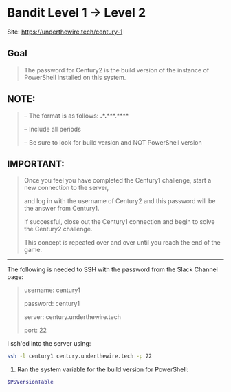 # Bandit Level 1 → Level 2

Site: https://underthewire.tech/century-1
## Goal
> The password for Century2 is the build version of the instance of PowerShell installed on this system.

## NOTE:
> – The format is as follows: **.*.*****.****
> 
> – Include all periods
> 
> – Be sure to look for build version and NOT PowerShell version

## IMPORTANT:
> Once you feel you have completed the Century1 challenge, start a new connection to the server, 
> 
> and log in with the username of Century2 and this password will be the answer from Century1. 
> 
> If successful, close out the Century1 connection and begin to solve the Century2 challenge. 
> 
> This concept is repeated over and over until you reach the end of the game.
-----------------

The following is needed to SSH with the password from the Slack Channel page:
> username: century1
> 
> password: century1
> 
> server: century.underthewire.tech
> 
> port: 22

I ssh'ed into the server using:
```bash
ssh -l century1 century.underthewire.tech -p 22
```
1. Ran the system variable for the build version for PowerShell:
```powershell
$PSVersionTable
```
